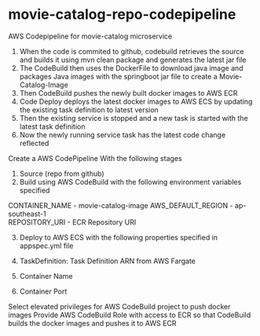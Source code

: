 # movie-catalog-repo-codepipeline
AWS Codepipeline for movie-catalog microservice

1. When the code is commited to github, codebuild retrieves the source and builds it using mvn clean package and generates the latest jar file
2. The CodeBuild then uses the DockerFile to download java image and packages Java images with the springboot jar file to create a Movie-Catalog-Image 
3. Then CodeBuild pushes the newly built docker images to AWS ECR
4. Code Deploy deploys the latest docker images to AWS ECS by updating the existing task definition to latest version
5. Then the existing service is stopped and a new task is started with the latest task definition
6. Now the newly running service task has the latest code change reflected

Create a AWS CodePipeline With the following stages

1. Source (repo from github)
2. Build using AWS CodeBuild with the following environment variables specified
    
  CONTAINER_NAME -	movie-catalog-image	
  AWS_DEFAULT_REGION -	ap-southeast-1	
  REPOSITORY_URI	- ECR Repository URI

3. Deploy to AWS ECS with the following properties specified in appspec.yml file

  1. TaskDefinition: Task Definition ARN from AWS Fargate
  2. Container Name
  3. Container Port

Select elevated privileges for AWS CodeBuild project to push docker images
Provide AWS CodeBuild Role with access to ECR so that CodeBuild builds the docker images and pushes it to AWS ECR
